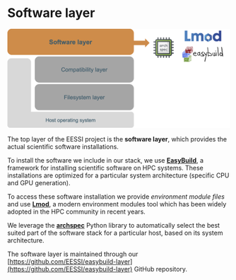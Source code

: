 # Software layer

![Software layer](img/software_layer.png)

The top layer of the EESSI project is the **software layer**,
which provides the actual scientific software installations.

To install the software we include in our stack,
we use [**EasyBuild**](https://easybuild.readthedocs.io),
a framework for installing scientific software on HPC systems.
These installations are optimized for a particular system architecture
(specific CPU and GPU generation).

To access these software installation we provide *environment module files*
and use [**Lmod**](https://lmod.readthedocs.io), a modern environment modules tool which has been widely
adopted in the HPC community in recent years.

We leverage the [**archspec**](https://archspec.readthedocs.io) Python library
to automatically select the best suited part of the software stack for
a particular host, based on its system architecture.

The software layer is maintained through our [https://github.com/EESSI/easybuild-layer](https://github.com/EESSI/easybuild-layer) GitHub repository.
